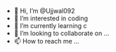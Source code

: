 - 👋 Hi, I’m @Ujjwal092
- 👀 I’m interested in coding
- 🌱 I’m currently learning c
- 💞️ I’m looking to collaborate on ...
- 📫 How to reach me ...

<!---
Ujjwal092/Ujjwal092 is a ✨ special ✨ repository because its `README.md` (this file) appears on your GitHub profile.
You can click the Preview link to take a look at your changes.
--->
